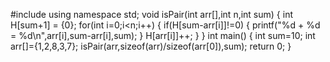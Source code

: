 #include<iostream>
using namespace std;
void isPair(int arr[],int n,int sum)
{
    int H[sum+1] = {0};
    for(int i=0;i<n;i++)
    {
        if(H[sum-arr[i]]!=0)
        {
            printf("%d + %d = %d\n",arr[i],sum-arr[i],sum);
        }
        H[arr[i]]++;
    }
}
int main()
{
    int sum=10;
    int arr[]={1,2,8,3,7};
    isPair(arr,sizeof(arr)/sizeof(arr[0]),sum);
    return 0;
}
